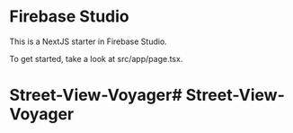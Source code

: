 # Firebase Studio

This is a NextJS starter in Firebase Studio.

To get started, take a look at src/app/page.tsx.
# Street-View-Voyager# Street-View-Voyager
